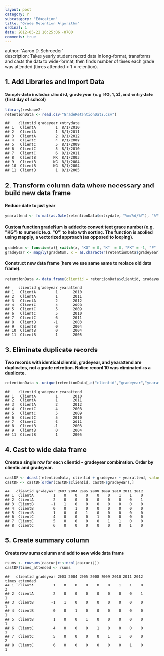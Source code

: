 ```yaml
---
layout: post
category: r
subcategory: "Education"
title: "Grade Retention Algorithm"
ordinal: 1
date: 2012-05-22 16:25:06 -0700
comments: true
---
```

<!--break-->

author: "Aaron D. Schroeder"   
description: Takes yearly student record data in long-format, transforms and casts the data to wide-format, then finds number of times each grade was attended (times attended > 1 = retention).

## 1. Add Libraries and Import Data
#### Sample data includes client id, grade year (e.g. KG, 1, 2), and entry date (first day of school)

```r
library(reshape2)
retentionData <- read.csv("GradeRetentionData.csv")
```

```
##    clientid gradeyear entrydate
## 1   ClientA         1  8/1/2010
## 2   ClientA         1  8/1/2011
## 3   ClientA         2  8/1/2012
## 4   ClientC         4  8/1/2008
## 5   ClientC         5  8/1/2009
## 6   ClientC         5  8/1/2010
## 7   ClientC         6  8/1/2011
## 8   ClientB        PK  8/1/2003
## 9   ClientB        KG  8/1/2004
## 10  ClientB        KG  8/1/2004
## 11  ClientB         1  8/1/2005
```
## 2. Transform column data where necessary and build new data frame
#### Reduce date to just year

```r
yearattend <- format(as.Date(retentionData$entrydate, "%m/%d/%Y"), "%Y")
```
#### Custom function gradeNum is added to convert text grade number (e.g. "KG") to numeric (e.g. "0") to help with sorting. The function is applied using mapply, a vectorized approach (as opposed to looping).

```r
gradeNum <- function(x){ switch(x, "KG" = 0, "K"  = 0, "PK" = -1, "P"  = -1, x) }
gradeyear <- mapply(gradeNum, x = as.character(retentionData$gradeyear))
```
#### Construct new data frame (here we use same name to replace old data frame).

```r
retentionData <- data.frame(clientid = retentionData$clientid, gradeyear, yearattend)
```

```
##    clientid gradeyear yearattend
## 1   ClientA         1       2010
## 2   ClientA         1       2011
## 3   ClientA         2       2012
## 4   ClientC         4       2008
## 5   ClientC         5       2009
## 6   ClientC         5       2010
## 7   ClientC         6       2011
## 8   ClientB        -1       2003
## 9   ClientB         0       2004
## 10  ClientB         0       2004
## 11  ClientB         1       2005
```
## 3. Eliminate duplicate records
#### Two records with identical clientid, gradeyear, and yearattend are duplicates, not a grade retention. Notice record 10 was eliminated as a duplicate.

```r
retentionData <- unique(retentionData[,c("clientid","gradeyear","yearattend")])
```

```
##    clientid gradeyear yearattend
## 1   ClientA         1       2010
## 2   ClientA         1       2011
## 3   ClientA         2       2012
## 4   ClientC         4       2008
## 5   ClientC         5       2009
## 6   ClientC         5       2010
## 7   ClientC         6       2011
## 8   ClientB        -1       2003
## 9   ClientB         0       2004
## 11  ClientB         1       2005
```
## 4. Cast to wide data frame
#### Create a single row for each clientid + gradeyear combination. Order by clientid and gradeyear.

```r
castDF <- dcast(retentionData, clientid + gradeyear ~ yearattend, value.var="yearattend", fun.aggregate=length)
castDF <- castDF[order(castDF$clientid, castDF$gradeyear),]
```

```
##   clientid gradeyear 2003 2004 2005 2008 2009 2010 2011 2012
## 1  ClientA         1    0    0    0    0    0    1    1    0
## 2  ClientA         2    0    0    0    0    0    0    0    1
## 3  ClientB        -1    1    0    0    0    0    0    0    0
## 4  ClientB         0    0    1    0    0    0    0    0    0
## 5  ClientB         1    0    0    1    0    0    0    0    0
## 6  ClientC         4    0    0    0    1    0    0    0    0
## 7  ClientC         5    0    0    0    0    1    1    0    0
## 8  ClientC         6    0    0    0    0    0    0    1    0
```
## 5. Create summary column
#### Create row sums column and add to new wide data frame

```r
rsums <- rowSums(castDF[c(3:ncol(castDF))])
castDF$times_attended <- rsums
```

```
##   clientid gradeyear 2003 2004 2005 2008 2009 2010 2011 2012 times_attended
## 1  ClientA         1    0    0    0    0    0    1    1    0              2
## 2  ClientA         2    0    0    0    0    0    0    0    1              1
## 3  ClientB        -1    1    0    0    0    0    0    0    0              1
## 4  ClientB         0    0    1    0    0    0    0    0    0              1
## 5  ClientB         1    0    0    1    0    0    0    0    0              1
## 6  ClientC         4    0    0    0    1    0    0    0    0              1
## 7  ClientC         5    0    0    0    0    1    1    0    0              2
## 8  ClientC         6    0    0    0    0    0    0    1    0              1
```
